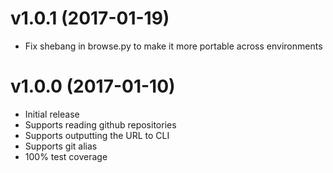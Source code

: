 v1.0.1 (2017-01-19)
===================

 - Fix shebang in browse.py to make it more portable across environments


v1.0.0 (2017-01-10)
===================

 - Initial release
 - Supports reading github repositories
 - Supports outputting the URL to CLI
 - Supports git alias
 - 100% test coverage
